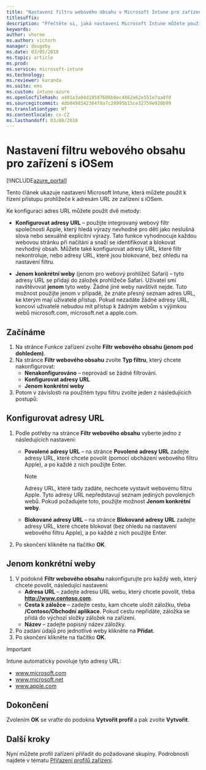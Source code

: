 ```yaml
---
title: "Nastavení filtru webového obsahu v Microsoft Intune pro zařízení s iOSem"
titlesuffix: 
description: "Přečtěte si, jaká nastavení Microsoft Intune můžete použít k povolení a blokování přístupu k webovým stránkám ze zařízení s iOSem."
keywords: 
author: vhorne
ms.author: victorh
manager: dougeby
ms.date: 03/05/2018
ms.topic: article
ms.prod: 
ms.service: microsoft-intune
ms.technology: 
ms.reviewer: karanda
ms.suite: ems
ms.custom: intune-azure
ms.openlocfilehash: a401a3a04d10587606b8ec4862a62e551e7aadf0
ms.sourcegitcommit: 4db0498342364f8a7c28995b15ce32759e920b99
ms.translationtype: HT
ms.contentlocale: cs-CZ
ms.lasthandoff: 03/08/2018
---
```

# <a name="web-content-filter-settings-for-ios-devices"></a>Nastavení filtru webového obsahu pro zařízení s iOSem

[!INCLUDE[azure_portal](./includes/azure_portal.md)]

Tento článek ukazuje nastavení Microsoft Intune, která můžete použít k řízení přístupu prohlížeče k adresám URL ze zařízení s iOSem.

Ke konfiguraci adres URL můžete použít dvě metody:

- **Konfigurovat adresy URL** – použijte integrovaný webový filtr společnosti Apple, který hledá výrazy nevhodné pro děti jako neslušná slova nebo sexuálně explicitní výrazy. Tato funkce vyhodnocuje každou webovou stránku při načítání a snaží se identifikovat a blokovat nevhodný obsah. Můžete také konfigurovat adresy URL, které filtr nekontroluje, nebo adresy URL, které jsou blokované, bez ohledu na nastavení filtru.

- **Jenom konkrétní weby** (jenom pro webový prohlížeč Safari) – tyto adresy URL se přidají do záložek prohlížeče Safari. Uživatel smí navštěvovat **jenom** tyto weby. Žádné jiné weby navštívit nejde. Tuto možnost použijte jenom v případě, že znáte přesný seznam adres URL, ke kterým mají uživatelé přístup.
Pokud nezadáte žádné adresy URL, koncoví uživatelé nebudou mít přístup k žádným webům s výjimkou webů microsoft.com, microsoft.net a apple.com.

## <a name="get-started"></a>Začínáme

1. Na stránce Funkce zařízení zvolte **Filtr webového obsahu (jenom pod dohledem)**.
2. Na stránce **Filtr webového obsahu** zvolte **Typ filtru**, který chcete nakonfigurovat:
    - **Nenakonfigurováno** – neprovádí se žádné filtrování.
    - **Konfigurovat adresy URL**
    - **Jenom konkrétní weby**
3. Potom v závislosti na použitém typu filtru zvolte jeden z následujících postupů:


## <a name="configure-urls"></a>Konfigurovat adresy URL

1. Podle potřeby na stránce **Filtr webového obsahu** vyberte jedno z následujících nastavení:
   - **Povolené adresy URL** – na stránce **Povolené adresy URL** zadejte adresy URL, které chcete povolit (pomocí obcházení webového filtru Apple), a po každé z nich použijte Enter.
     > [!NOTE]
     > Adresy URL, které tady zadáte, nechcete vystavit webovému filtru Apple. Tyto adresy URL nepředstavují seznam jediných povolených webů. Pokud požadujete toto, použijte možnost **Jenom konkrétní weby**.

   - **Blokované adresy URL** – na stránce **Blokované adresy URL** zadejte adresy URL, které chcete blokovat (bez ohledu na nastavení webového filtru Apple), a po každé z nich použijte Enter.
2. Po skončení klikněte na tlačítko **OK**.


## <a name="specific-websites-only"></a>Jenom konkrétní weby

1. V podokně **Filtr webového obsahu** nakonfigurujte pro každý web, který chcete povolit, následující nastavení:
    - **Adresa URL** – zadejte adresu URL webu, který chcete povolit, třeba **http://www.contoso.com**.
    - **Cesta k záložce** – zadejte cestu, kam chcete uložit záložku, třeba **/Contoso/Obchodní aplikace**. Pokud cestu nepřidáte, záložka se přidá do výchozí složky záložek na zařízení.
    - **Název** – zadejte popisný název záložky.
2. Po zadání údajů pro jednotlivé weby klikněte na **Přidat**.
3. Po skončení klikněte na tlačítko **OK**.

>[!IMPORTANT]
> Intune automaticky povoluje tyto adresy URL:
> - www.microsoft.com
> - www.microsoft.net
> - www.apple.com

## <a name="finish-up"></a>Dokončení

Zvolením **OK** se vraťte do podokna **Vytvořit profil** a pak zvolte **Vytvořit**.

## <a name="next-steps"></a>Další kroky

Nyní můžete profil zařízení přiřadit do požadované skupiny. Podrobnosti najdete v tématu [Přiřazení profilů zařízení](device-profile-assign.md).
